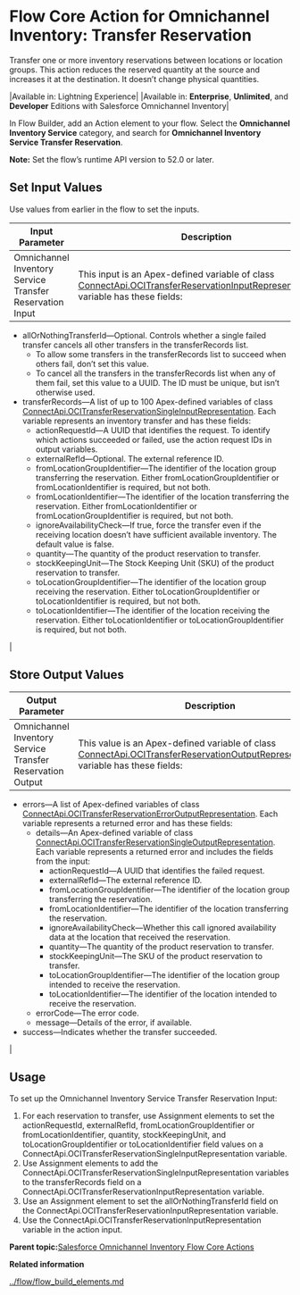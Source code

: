 # Flow Core Action for Omnichannel Inventory: Transfer Reservation

Transfer one or more inventory reservations between locations or location groups. This action reduces the reserved quantity at the source and increases it at the destination. It doesn’t change physical quantities.

|Available in: Lightning Experience|
|Available in: **Enterprise**, **Unlimited**, and **Developer** Editions with Salesforce Omnichannel Inventory|

In Flow Builder, add an Action element to your flow. Select the **Omnichannel Inventory Service** category, and search for **Omnichannel Inventory Service Transfer Reservation**.

**Note:** Set the flow’s runtime API version to 52.0 or later.

## Set Input Values

Use values from earlier in the flow to set the inputs.

|Input Parameter|Description|
|---------------|-----------|
|Omnichannel Inventory Service Transfer Reservation Input|This input is an Apex-defined variable of class [ConnectApi.OCITransferReservationInputRepresentation](https://developer.salesforce.com/docs/atlas.en-us.apexcode.meta/apexcode/apex_connectapi_input_o_c_i_transfer_reservation.htm).The variable has these fields:

-   allOrNothingTransferId—Optional. Controls whether a single failed transfer cancels all other transfers in the transferRecords list.
    -   To allow some transfers in the transferRecords list to succeed when others fail, don’t set this value.
    -   To cancel all the transfers in the transferRecords list when any of them fail, set this value to a UUID. The ID must be unique, but isn’t otherwise used.
-   transferRecords—A list of up to 100 Apex-defined variables of class [ConnectApi.OCITransferReservationSingleInputRepresentation](https://developer.salesforce.com/docs/atlas.en-us.apexcode.meta/apexcode/apex_connectapi_input_o_c_i_transfer_reservation_single.htm). Each variable represents an inventory transfer and has these fields:
    -   actionRequestId—A UUID that identifies the request. To identify which actions succeeded or failed, use the action request IDs in output variables.
    -   externalRefId—Optional. The external reference ID.
    -   fromLocationGroupIdentifier—The identifier of the location group transferring the reservation. Either fromLocationGroupIdentifier or fromLocationIdentifier is required, but not both.
    -   fromLocationIdentifier—The identifier of the location transferring the reservation. Either fromLocationIdentifier or fromLocationGroupIdentifier is required, but not both.
    -   ignoreAvailabilityCheck—If true, force the transfer even if the receiving location doesn’t have sufficient available inventory. The default value is false.
    -   quantity—The quantity of the product reservation to transfer.
    -   stockKeepingUnit—The Stock Keeping Unit \(SKU\) of the product reservation to transfer.
    -   toLocationGroupIdentifier—The identifier of the location group receiving the reservation. Either toLocationGroupIdentifier or toLocationIdentifier is required, but not both.
    -   toLocationIdentifier—The identifier of the location receiving the reservation. Either toLocationIdentifier or toLocationGroupIdentifier is required, but not both.

|

## Store Output Values

|Output Parameter|Description|
|----------------|-----------|
|Omnichannel Inventory Service Transfer Reservation Output|This value is an Apex-defined variable of class [ConnectApi.OCITransferReservationOutputRepresentation](https://developer.salesforce.com/docs/atlas.en-us.apexcode.meta/apexcode/apex_connectapi_output_o_c_i_transfer_reservation_output.htm).The variable has these fields:

-   errors—A list of Apex-defined variables of class [ConnectApi.OCITransferReservationErrorOutputRepresentation](https://developer.salesforce.com/docs/atlas.en-us.apexcode.meta/apexcode/apex_connectapi_output_o_c_i_transfer_reservation_error_output.htm). Each variable represents a returned error and has these fields:
    -   details—An Apex-defined variable of class [ConnectApi.OCITransferReservationSingleOutputRepresentation](https://developer.salesforce.com/docs/atlas.en-us.apexcode.meta/apexcode/apex_connectapi_output_o_c_i_transfer_reservation_single_output.htm). Each variable represents a returned error and includes the fields from the input:
        -   actionRequestId—A UUID that identifies the failed request.
        -   externalRefId—The external reference ID.
        -   fromLocationGroupIdentifier—The identifier of the location group transferring the reservation.
        -   fromLocationIdentifier—The identifier of the location transferring the reservation.
        -   ignoreAvailabilityCheck—Whether this call ignored availability data at the location that received the reservation.
        -   quantity—The quantity of the product reservation to transfer.
        -   stockKeepingUnit—The SKU of the product reservation to transfer.
        -   toLocationGroupIdentifier—The identifier of the location group intended to receive the reservation.
        -   toLocationIdentifier—The identifier of the location intended to receive the reservation.
    -   errorCode—The error code.
    -   message—Details of the error, if available.
-   success—Indicates whether the transfer succeeded.

|

## Usage

To set up the Omnichannel Inventory Service Transfer Reservation Input:

1.  For each reservation to transfer, use Assignment elements to set the actionRequestId, externalRefId, fromLocationGroupIdentifier or fromLocationIdentifier, quantity, stockKeepingUnit, and toLocationGroupIdentifier or toLocationIdentifier field values on a ConnectApi.OCITransferReservationSingleInputRepresentation variable.
2.  Use Assignment elements to add the ConnectApi.OCITransferReservationSingleInputRepresentation variables to the transferRecords field on a ConnectApi.OCITransferReservationInputRepresentation variable.
3.  Use an Assignment element to set the allOrNothingTransferId field on the ConnectApi.OCITransferReservationInputRepresentation variable.
4.  Use the ConnectApi.OCITransferReservationInputRepresentation variable in the action input.

**Parent topic:**[Salesforce Omnichannel Inventory Flow Core Actions](../flow/flow_ref_elements_oci_actions_list.md)

**Related information**  


[../flow/flow\_build\_elements.md](../flow/flow_build_elements.md)

